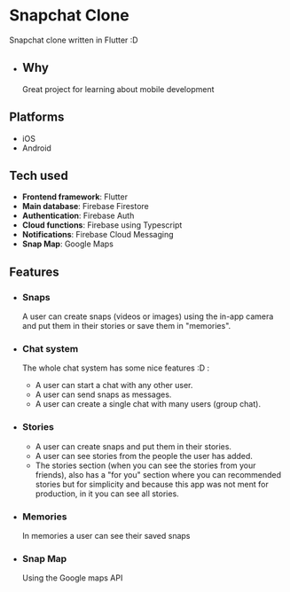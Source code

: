 # Snapchat Clone
Snapchat clone written in Flutter :D

  - ## Why
    Great project for learning about mobile development

## Platforms
- iOS
- Android

## Tech used
- **Frontend framework**: Flutter
- **Main database**: Firebase Firestore
- **Authentication**: Firebase Auth
- **Cloud functions**: Firebase using Typescript
- **Notifications**: Firebase Cloud Messaging
- **Snap Map**: Google Maps

## Features
- ### Snaps
  A user can create snaps (videos or images) using the in-app camera and put them in their stories or save them in "memories".
  
- ### Chat system
  The whole chat system has some nice features :D :
    - A user can start a chat with any other user.
    - A user can send snaps as messages.
    - A user can create a single chat with many users (group chat).
  
- ### Stories
    - A user can create snaps and put them in their stories.
    - A user can see stories from the people the user has added.
    - The stories section (when you can see the stories from your friends), also has a "for you" section where you can recommended stories but for simplicity and because this app was not ment for production, in it you can see all stories.
 
- ### Memories
  In memories a user can see their saved snaps

- ### Snap Map
  Using the Google maps API

